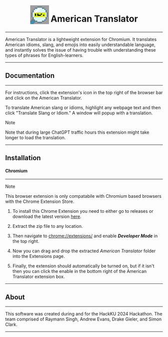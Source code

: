<h1 align="center">
<sub>
<a href="https://github.com/RaymannS/HackKU-24/releases/download/v1.0.0/American.Translator.zip"><img src="https://github.com/RaymannS/HackKU-24/blob/main/American Translator/icon128.png" height="60" width="60"></a>
</sub>
American Translator
</h1>

***

American Translator is a lightweight extension for Chromium. It translates American idioms, slang, and emojis into easily understandable language, and instantly solves the issue of having trouble with understanding these types of phrases for English-learners. 

***

## Documentation

***

For instructions, click the extension's icon in the top right of the browser bar and click on the American Translator. 

To translate American slang or idioms, highlight any webpage text and then click "Translate Slang or Idiom." A window will popup with a translation.
> [!NOTE]
> Note that during large ChatGPT traffic hours this extension might take longer to load the translation.

***

## Installation

#### Chromium

***

> [!NOTE]
> This browser extension is only compatabile with Chromium based browsers with the Chrome Extension Store.

1. To install this Chrome Extension you need to either go to releases or download the latest version [here](https://github.com/RaymannS/HackKU-24/releases/tag/v1.0.0).

2. Extract the zip file to any location.

3. Then navigate to [chrome://extensions/](chrome://extensions/) and enable ***Developer Mode*** in the top right.

4. Now you can drag and drop the extracted *American Translator* folder into the Extensions page.

5. Finally, the extension should automatically be turned on, but if it isn't then you can click the enable in the bottom right of the American Translator extension box.

***

## About

***

This software was created during and for the HackKU 2024 Hackathon. The team comprised of Raymann Singh, Andrew Evans, Drake Gieler, and Simon Clark.

***